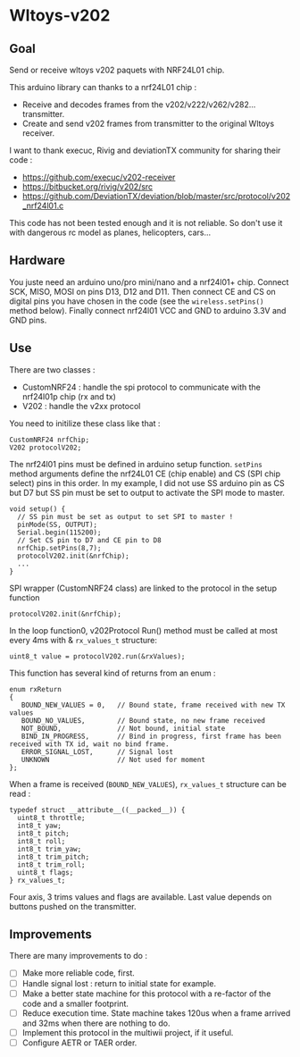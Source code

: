 # Wltoys-v202
## Goal
Send or receive wltoys v202 paquets with NRF24L01 chip.

This arduino library can thanks to a nrf24L01 chip :
* Receive and decodes frames from the v202/v222/v262/v282... transmitter.
* Create and send v202 frames from transmitter to the original Wltoys receiver.

I want to thank execuc, Rivig and deviationTX community for sharing their code :
* https://github.com/execuc/v202-receiver
* https://bitbucket.org/rivig/v202/src
* https://github.com/DeviationTX/deviation/blob/master/src/protocol/v202_nrf24l01.c

This code has not been tested enough and it is not reliable. So don't use it with dangerous rc model as planes, helicopters, cars...

## Hardware
You juste need an arduino uno/pro mini/nano and a nrf24l01+ chip.  Connect SCK, MISO, MOSI on pins D13, D12 and D11.   Then connect CE and CS on digital pins you have chosen in the code (see the `wireless.setPins()` method below).  Finally connect nrf24l01 VCC and GND to arduino 3.3V and GND pins.

## Use
There are two classes : 

 * CustomNRF24 :    handle the spi protocol to communicate with the nrf24l01p chip (rx and tx)
 * V202 :           handle the v2xx protocol
	
You need to initilize these class like that :


    CustomNRF24 nrfChip;
    V202 protocolV202;

The nrf24l01 pins must be defined in arduino setup function. `setPins` method arguments define the nrf24L01 CE (chip enable) and CS (SPI chip select) pins in this order. In my example, I did not use SS arduino pin as CS but D7 but SS pin must be set to output to activate the SPI mode to master.

    void setup() {
      // SS pin must be set as output to set SPI to master !
      pinMode(SS, OUTPUT);
      Serial.begin(115200);
      // Set CS pin to D7 and CE pin to D8
      nrfChip.setPins(8,7);
      protocolV202.init(&nrfChip);
      ...
    }
	
SPI wrapper (CustomNRF24 class) are linked to the protocol in the setup function

    protocolV202.init(&nrfChip);

In the loop function0, v202Protocol Run() method must be called at most every 4ms with & `rx_values_t` structure:

    uint8_t value = protocolV202.run(&rxValues); 
	
This function has several kind of returns from an enum :

    enum rxReturn
    {
       BOUND_NEW_VALUES = 0,   // Bound state, frame received with new TX values
       BOUND_NO_VALUES,        // Bound state, no new frame received
       NOT_BOUND,              // Not bound, initial state
       BIND_IN_PROGRESS,       // Bind in progress, first frame has been received with TX id, wait no bind frame.
       ERROR_SIGNAL_LOST,      // Signal lost
       UNKNOWN                 // Not used for moment
    };
	
When a frame is received (`BOUND_NEW_VALUES`), `rx_values_t` structure can be read :

    typedef struct __attribute__((__packed__)) {
      uint8_t throttle;
      int8_t yaw;
      int8_t pitch;
      int8_t roll;
      int8_t trim_yaw;
      int8_t trim_pitch;
      int8_t trim_roll;
      uint8_t flags;
    } rx_values_t;

Four axis, 3 trims values and flags are available. Last value depends on buttons pushed on the transmitter.
	
## Improvements 
There are many improvements to do :
- [ ] Make more reliable code, first.
- [ ] Handle signal lost : return to initial state for example.
- [ ] Make a better state machine for this protocol with a re-factor of the code and a smaller footprint.
- [ ] Reduce execution time. State machine takes 120us when a frame arrived and 32ms when there are nothing to do.
- [ ] Implement this protocol in the multiwii project, if it useful.
- [ ] Configure AETR or TAER order.